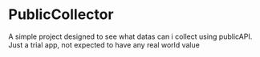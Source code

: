 # PublicCollector
A simple project designed to see what datas can i collect using publicAPI. Just a trial app, not expected to have any real world value
